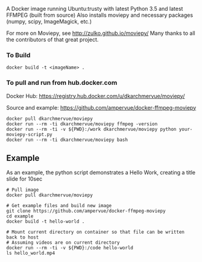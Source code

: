 
A Docker image running Ubuntu:trusty with latest Python 3.5 and latest FFMPEG (built from source)
Also installs moviepy and necessary packages (numpy, scipy, ImageMagick, etc.)

For more on Moviepy, see http://zulko.github.io/moviepy/ 
Many thanks to all the contributors of that great project.

### To Build

~~~~
docker build -t <imageName> .
~~~~

### To pull and run from hub.docker.com

Docker Hub: https://registry.hub.docker.com/u/dkarchmervue/moviepy/

Source and example: https://github.com/ampervue/docker-ffmpeg-moviepy

~~~~
docker pull dkarchmervue/moviepy
docker run --rm -ti dkarchmervue/moviepy ffmpeg -version
docker run --rm -ti -v ${PWD}:/work dkarchmervue/moviepy python your-moviepy-script.py
docker run --rm -ti dkarchmervue/moviepy bash
~~~~

## Example

As an example, the python script demonstrates a
Hello Work, creating a title slide for 10sec

~~~~
# Pull image
docker pull dkarchmervue/moviepy

# Get example files and build new image
git clone https://github.com/ampervue/docker-ffmpeg-moviepy
cd example
docker build -t hello-world .

# Mount current directory on container so that file can be written back to host
# Assuming videos are on current directory
docker run --rm -ti -v ${PWD}:/code hello-world
ls hello_world.mp4
~~~~